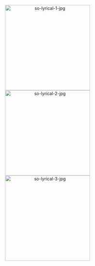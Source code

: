 
<div container align="center" margin="auto">
  <img src="http://vikashgaurav.com/util/download/solyrical-flutter-3.png" alt="so-lyrical-1-jpg" width="280"/>
  <img src="http://vikashgaurav.com/util/download/solyrical-flutter-1.png" alt="so-lyrical-2-jpg" width="280"/>
  <img src="http://vikashgaurav.com/util/download/solyrical-flutter-2.png" alt="so-lyrical-3-jpg" width="280"/>
</div>

